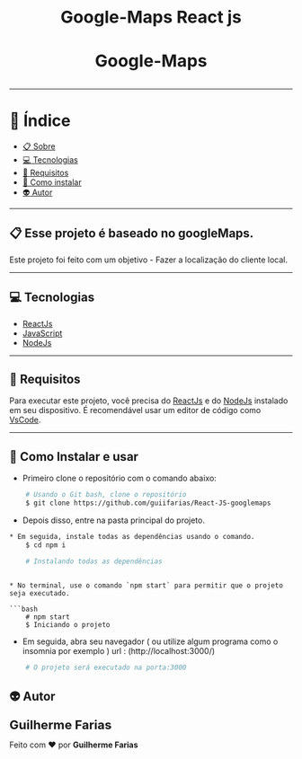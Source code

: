 <h1 align="center" style="font-size: 30px; font-weight: bold; margin-bottom: 32px">
  Google-Maps React js </h1>

<h3 align="center" style="font-size: 30px; font-weight: bold; margin-bottom: 32px">
  Google-Maps
</h3>


---

# :bookmark_tabs: Índice

  - [:clipboard: Sobre](#clipboard-Sobre)
  - [:computer: Tecnologias](#computer-Tecnologias)
  - [:bookmark_tabs: Requisitos](#bookmark_tabs-Requisitos)
  - [:file_folder: Como instalar](#file_folder-Como-instalar-e-usar)
  - [:alien: Autor](#alien-Autor)


---

## :clipboard: Esse projeto é baseado no googleMaps.

Este projeto foi feito com um objetivo - Fazer a localização do cliente local.

---
## :computer: Tecnologias
* [ReactJs](https://pt-br.reactjs.org/)
* [JavaScript](https://www.javascript.com/)
* [NodeJs](https://www.nodejs.org/)

---

## :bookmark_tabs: Requisitos
Para executar este projeto, você precisa do [ReactJs](https://pt-br.reactjs.org/) e do [NodeJs](https://nodejs.org/en/) instalado em seu dispositivo.
É recomendável usar um editor de código como [VsCode](https://code.visualstudio.com/).

---

## :file_folder: Como Instalar e usar
* Primeiro clone o repositório com o comando abaixo:
```bash
    # Usando o Git bash, clone o repositório
    $ git clone https://github.com/guiifarias/React-JS-googlemaps
```

* Depois disso, entre na pasta principal do projeto.

```bash
* Em seguida, instale todas as dependências usando o comando.
    $ cd npm i 

```

```bash
    # Instalando todas as dependências
```

```

* No terminal, use o comando `npm start` para permitir que o projeto seja executado.

```bash
    # npm start
    $ Iniciando o projeto
```

* Em seguida, abra seu navegador ( ou utilize algum programa como o insomnia por exemplo ) url : (http://localhost:3000/)
  
```bash
    # O projeto será executado na porta:3000

```

## :alien: Autor

 <sub><b style="font-size: 22px">Guilherme Farias</b></sub>

Feito com ❤️ por **Guilherme Farias**

